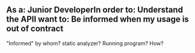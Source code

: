 As a: Junior DeveloperIn order to: Understand the APII want to: Be informed when my usage is out of contract
------------

"Informed" by whom? static analyzer? Running program? How?
